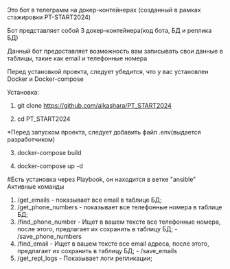 Это бот в телеграмм на докер-контейнерах (созданный в рамках стажировки PT-START2024)

Бот представляет собой 3 докер-контейнера(код бота, БД и реплика БД)

Данный бот предоставляет возможность вам записывать свои данные в таблицы, такие как email и телефонные номера

Перед установкой проекта, следует убедится, что у вас установлен Docker и Docker-compose

Установка:

1)  git clone https://github.com/alkashara/PT_START2024

2)  cd PT_START2024

*Перед запуском проекта, следует добавить файл .env(выдается разработчиком)

3)  docker-compose build

4)  docker-compose up -d


#Есть установка через Playbook, он находится в ветке "ansible"
Активные команды
1)  /get_emails - показывает все email в таблице БД;
2)  /get_phone_numbers - показывает все телефонные номера в таблице БД;
3)  /find_phone_number - Ищет в вашем тексте все телефонные номера, после этого, предлагает их сохранить в таблицу БД; - /save_phone_numbers
4)  /find_email - Ищет в вашем тексте все email адреса, после этого, предлагает их сохранить в таблицу БД; - /save_emails
5)  /get_repl_logs - Показывает логи репликации;
